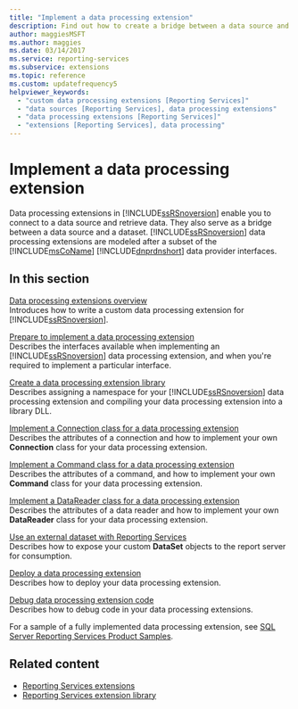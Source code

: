 ```yaml
---
title: "Implement a data processing extension"
description: Find out how to create a bridge between a data source and a dataset in Reporting Services by implementing a data processing extension.
author: maggiesMSFT
ms.author: maggies
ms.date: 03/14/2017
ms.service: reporting-services
ms.subservice: extensions
ms.topic: reference
ms.custom: updatefrequency5
helpviewer_keywords:
  - "custom data processing extensions [Reporting Services]"
  - "data sources [Reporting Services], data processing extensions"
  - "data processing extensions [Reporting Services]"
  - "extensions [Reporting Services], data processing"
---
```

# Implement a data processing extension
  Data processing extensions in [!INCLUDE[ssRSnoversion](../../../includes/ssrsnoversion-md.md)] enable you to connect to a data source and retrieve data. They also serve as a bridge between a data source and a dataset. [!INCLUDE[ssRSnoversion](../../../includes/ssrsnoversion-md.md)] data processing extensions are modeled after a subset of the [!INCLUDE[msCoName](../../../includes/msconame-md.md)] [!INCLUDE[dnprdnshort](../../../includes/dnprdnshort-md.md)] data provider interfaces.  
  
## In this section  
 [Data processing extensions overview](../../../reporting-services/extensions/data-processing/data-processing-extensions-overview.md)  
 Introduces how to write a custom data processing extension for [!INCLUDE[ssRSnoversion](../../../includes/ssrsnoversion-md.md)].  
  
 [Prepare to implement a data processing extension](../../../reporting-services/extensions/data-processing/preparing-to-implement-a-data-processing-extension.md)  
 Describes the interfaces available when implementing an [!INCLUDE[ssRSnoversion](../../../includes/ssrsnoversion-md.md)] data processing extension, and when you're required to implement a particular interface.  
  
 [Create a data processing extension library](../../../reporting-services/extensions/data-processing/creating-a-data-processing-extension-library.md)  
 Describes assigning a namespace for your [!INCLUDE[ssRSnoversion](../../../includes/ssrsnoversion-md.md)] data processing extension and compiling your data processing extension into a library DLL.  
  
 [Implement a Connection class for a data processing extension](../../../reporting-services/extensions/data-processing/implementing-a-connection-class-for-a-data-processing-extension.md)  
 Describes the attributes of a connection and how to implement your own **Connection** class for your data processing extension.  
  
 [Implement a Command class for a data processing extension](../../../reporting-services/extensions/data-processing/implementing-a-command-class-for-a-data-processing-extension.md)  
 Describes the attributes of a command, and how to implement your own **Command** class for your data processing extension.  
  
 [Implement a DataReader class for a data processing extension](../../../reporting-services/extensions/data-processing/implementing-a-datareader-class-for-a-data-processing-extension.md)  
 Describes the attributes of a data reader and how to implement your own **DataReader** class for your data processing extension.  
  
 [Use an external dataset with Reporting Services](../../../reporting-services/extensions/data-processing/using-an-external-dataset-with-reporting-services.md)  
 Describes how to expose your custom **DataSet** objects to the report server for consumption.  
  
 [Deploy a data processing extension](../../../reporting-services/extensions/data-processing/deploying-a-data-processing-extension.md)  
 Describes how to deploy your data processing extension.  
  
 [Debug data processing extension code](../../../reporting-services/extensions/data-processing/debugging-data-processing-extension-code.md)  
 Describes how to debug code in your data processing extensions.  
  
 For a sample of a fully implemented data processing extension, see [SQL Server Reporting Services Product Samples](https://go.microsoft.com/fwlink/?LinkId=177889).  
  
## Related content

- [Reporting Services extensions](../../../reporting-services/extensions/reporting-services-extensions.md)   
- [Reporting Services extension library](../../../reporting-services/extensions/reporting-services-extension-library.md)  
  
  
